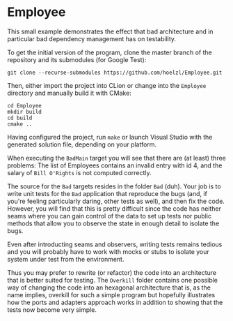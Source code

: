 # Employee

This small example demonstrates the effect that bad architecture and in particular bad dependency management has on testability.

To get the initial version of the program, clone the master branch of the repository and its submodules (for Google Test):

    git clone --recurse-submodules https://github.com/hoelzl/Employee.git

Then, either import the project into CLion or change into the `Employee` directory and manually build it with CMake:

    cd Employee
    mkdir build
    cd build
    cmake .. 

Having configured the project, run `make` or launch Visual Studio with the generated solution file, depending on your platform.

When executing the `BadMain` target you will see that there are (at least) three problems: The list of Employees contains an invalid entry with id 4, and the salary of `Bill O'Rights` is not computed correctly.

The source for the `Bad` targets resides in the folder `Bad` (duh).
Your job is to write unit tests for the `Bad` application that reproduce the bugs (and, if you're feeling particularly daring, other tests as well), and then fix the code. However, you will find that this is pretty difficult since the code has neither seams where you can gain control of the data to set up tests nor public methods that allow you to observe the state in enough detail to isolate the bugs.

Even after introducting seams and observers, writing tests remains tedious and you will probably have to work with mocks or stubs to isolate your system under test from the environment.

Thus you may prefer to rewrite (or refactor) the code into an architecture that is better suited for testing. The `Overkill` folder contains one possible way of changing the code into an hexagonal architecture that is, as the name implies, overkill for such a simple program but hopefully illustrates how the ports and adapters approach works in addition to showing that the tests now become very simple.
    

